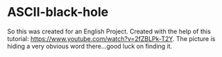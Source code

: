 # ASCII-black-hole
So this was created for an English Project. Created with the help of this tutorial: https://www.youtube.com/watch?v=2fZBLPk-T2Y.
The picture is hiding a very obvious word there...good luck on finding it. 

